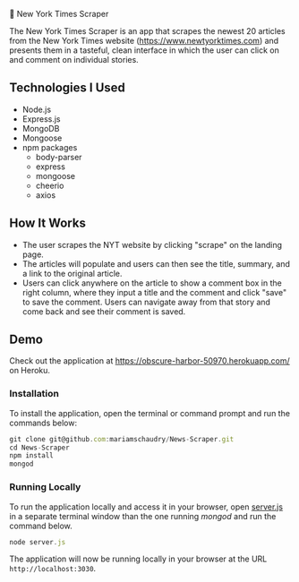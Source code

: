 :newspaper: New York Times Scraper

The New York Times Scraper is an app that scrapes the newest 20 articles from the New York Times website (https://www.newtyorktimes.com) and presents them in a tasteful, clean interface in which the user can click on and comment on individual stories.  

## Technologies I Used
- Node.js
- Express.js
- MongoDB
- Mongoose
- npm packages
    - body-parser
    - express
    - mongoose
    - cheerio
    - axios

## How It Works
- The user scrapes the NYT website by clicking "scrape" on the landing page.
- The articles will populate and users can then see the title, summary, and a link to the original article.
- Users can click anywhere on the article to show a comment box in the right column, where they input a title and the comment and click "save" to save the comment. Users can navigate away from that story and come back and see their comment is saved. 

## Demo

Check out the application at https://obscure-harbor-50970.herokuapp.com/ on Heroku.

### Installation

To install the application, open the terminal or command prompt and run the commands below:

``` Javascript
git clone git@github.com:mariamschaudry/News-Scraper.git
cd News-Scraper
npm install
mongod
```
	
### Running Locally

To run the application locally and access it in your browser, open [server.js](./server.js) in a separate terminal window than the one running *mongod* and run the command below.

``` Javascript
node server.js
```
	
The application will now be running locally in your browser at the URL `http://localhost:3030`.

